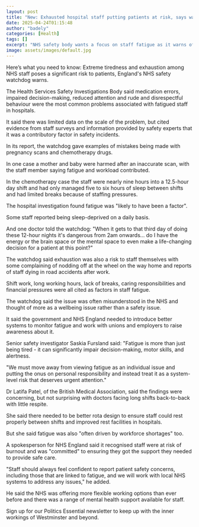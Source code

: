 ```yaml
---
layout: post
title: "New: Exhausted hospital staff putting patients at risk, says watchdog"
date: 2025-04-24T01:15:48
author: "badely"
categories: [Health]
tags: []
excerpt: "NHS safety body wants a focus on staff fatigue as it warns of mistakes and impaired decision-making."
image: assets/images/default.jpg
---
```


Here’s what you need to know: Extreme tiredness and exhaustion among NHS staff poses a significant risk to patients, England's NHS safety watchdog warns. 

The Health Services Safety Investigations Body said medication errors, impaired decision-making, reduced attention and rude and disrespectful behaviour were the most common problems associated with fatigued staff in hospitals.

It said there was limited data on the scale of the problem, but cited evidence from staff surveys and information provided by safety experts that it was a contributory factor in safety incidents.

In its report, the watchdog gave examples of mistakes being made with pregnancy scans and chemotherapy drugs.

In one case a mother and baby were harmed after an inaccurate scan, with the staff member saying fatigue and workload contributed.

In the chemotherapy case the staff were nearly nine hours into a 12.5-hour day shift and had only managed five to six hours of sleep between shifts and had limited breaks because of staffing pressures.

The hospital investigation found fatigue was "likely to have been a factor".

Some staff reported being sleep-deprived on a daily basis.

And one doctor told the watchdog: "When it gets to that third day of doing these 12-hour nights it's dangerous from 2am onwards... do I have the energy or the brain space or the mental space to even make a life-changing decision for a patient at this point?"

The watchdog said exhaustion was also a risk to staff themselves with some complaining of nodding off at the wheel on the way home and reports of staff dying in road accidents after work.

Shift work, long working hours, lack of breaks, caring responsibilities and financial pressures were all cited as factors in staff fatigue.

The watchdog said the issue was often misunderstood in the NHS and thought of more as a wellbeing issue rather than a safety issue.

It said the government and NHS England needed to introduce better systems to monitor fatigue and work with unions and employers to raise awareness about it.

Senior safety investigator Saskia Fursland said: "Fatigue is more than just being tired - it can significantly impair decision-making, motor skills, and alertness. 

"We must move away from viewing fatigue as an individual issue and putting the onus on personal responsibility and instead treat it as a system-level risk that deserves urgent attention."

Dr Latifa Patel, of the British Medical Association, said the findings were concerning, but not surprising with doctors facing long shifts back-to-back with little respite.

She said there needed to be better rota design to ensure staff could rest properly between shifts and improved rest facilities in hospitals. 

But she said fatigue was also "often driven by workforce shortages" too.

A spokesperson for NHS England said it recognised staff were at risk of burnout and was "committed" to ensuring they got the support they needed to provide safe care.

"Staff should always feel confident to report patient safety concerns, including those that are linked to fatigue, and we will work with local NHS systems to address any issues," he added.

He said the NHS was offering more flexible working options than ever before and there was a range of mental health support available for staff.

Sign up for our Politics Essential newsletter to keep up with the inner workings of Westminster and beyond.

